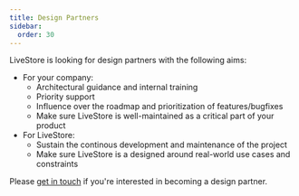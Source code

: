 ```yaml
---
title: Design Partners
sidebar:
  order: 30
---
```


LiveStore is looking for design partners with the following aims:
- For your company:
  - Architectural guidance and internal training
  - Priority support
  - Influence over the roadmap and prioritization of features/bugfixes
  - Make sure LiveStore is well-maintained as a critical part of your product
- For LiveStore:
  - Sustain the continous development and maintenance of the project
  - Make sure LiveStore is a designed around real-world use cases and constraints

Please [get in touch](https://forms.gle/NUy9irooEpXjqFAb6) if you're interested in becoming a design partner.